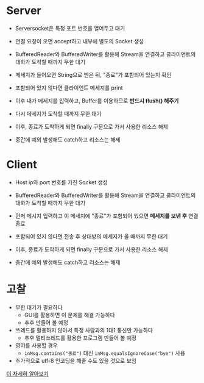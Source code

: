 # Server

- Serversocket은 특정 포트 번호를 열어두고 대기
- 연결 요청이 오면 accept하고 내부에 별도의 Socket 생성
- BufferedReader와 BufferedWriter를 활용해 Stream을 연결하고 클라이언트의 대화가 도착할 때까지 무한 대기
- 메세지가 들어오면 String으로 받은 뒤, "종료"가 포함되어 있는지 확인
- 포함되어 있지 않다면 클라이언트 메세지를 print
- 이후 내가 메세지를 입력하고, Buffer를 이용하므로 **반드시 flush() 해주기**
- 다시 메세지가 도착할 때까지 무한 대기


- 이후, 종료가 도착하게 되면 finally 구문으로 가서 사용한 리소스 해제
- 중간에 예외 발생해도 catch하고 리소스는 해제

# Client

- Host ip와 port 번호를 가진 Socket 생성
- BufferedReader와 BufferedWriter를 활용해 Stream을 연결하고 클라이언트의 대화가 도착할 때까지 무한 대기
- 먼저 메시지 입력하고 이 메세지에 "종료"가 포함되어 있으면 **메세지를 보낸 후** 연결 종료
- 포함되어 있지 않다면 전송 후 상대방의 메세지가 올 때까지 무한 대기


- 이후, 종료가 도착하게 되면 finally 구문으로 가서 사용한 리소스 해제
- 중간에 예외 발생해도 catch하고 리소스는 해제


# 고찰

- 무한 대기가 필요하다
  - GUI를 활용하면 이 문제를 해결 가능하다
  - 추후 만들어 볼 예정
- 쓰레드를 활용하지 않아서 특정 사람과의 1대1 통신만 가능하다
  - 추후 멀티쓰레드를 활용한 프로그램 만들어 볼 예정
- 영어를 사용할 경우
  - `inMsg.contains("종료")` 대신 `inMsg.equalsIgnoreCase("bye")` 사용
- 추가적으로 utf-8 인코딩을 해줄 수도 있을 것으로 보임


[더 자세히 알아보기](https://velog.io/@hahahaa8642/%EC%B1%84%ED%8C%85-%ED%94%84%EB%A1%9C%EA%B7%B8%EB%9E%A8-Socket-%ED%99%9C%EC%9A%A9%ED%95%9C-%EA%B0%84%EB%8B%A8%ED%95%9C-%EC%BD%98%EC%86%94-%EC%B1%84%ED%8C%85-%ED%94%84%EB%A1%9C%EA%B7%B8%EB%9E%A8)
